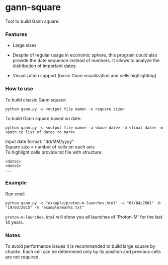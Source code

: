 # gann-square

Tool to build Gann square.

### Features

* Large sizes

* Despite of regular usage in economic sphere, this program could also provide the date sequence instead of numbers. It allows to analyze the distribution of important dates.

* Visualization support (basic Gann visualization and cells highlighting)


### How to use  

To build classic Gann square:  
 
```
python gann.py -o <output file name> -s <square size>
```  
  
To build Gann square based on date:

```  
python gann.py -o <output file name> -a <base date> -b <final date> -m <path to list of dates to mark>
```  

Input date format: "dd/MM/yyyy"  
Square size = number of cells on each axis    
To highlight cells provide txt file with structure:    

```  
<date1>  
<date2>  
...
```  


### Example  

Run cmd:

```  
python gann.py -o "example/proton-m-launches.html" -a "07/04/2001" -b "19/03/2015" -m "example/marks.txt"
```  

`proton-m-launches.html` will show you all launches of 'Proton-M' for the last 14 years.


### Notes

To avoid performance issues it is recommended to build large square by chunks.
Each cell can be determined only by its position and previous cells are not required.    